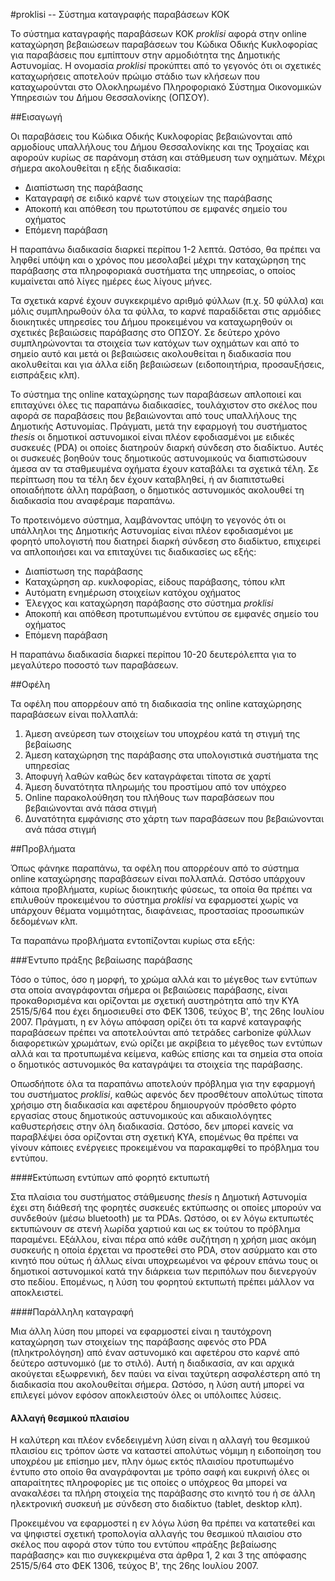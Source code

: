 #proklisi -- Σύστημα καταγραφής παραβάσεων ΚΟΚ

Το σύστημα καταγραφής παραβάσεων ΚΟΚ *proklisi* αφορά στην online καταχώρηση βεβαιώσεων παραβάσεων του Κώδικα Οδικής Κυκλοφορίας για παραβάσεις που εμπίπτουν στην αρμοδιότητα της Δημοτικής Αστυνομίας. Η ονομασία *proklisi* προκύπτει από το γεγονός ότι οι σχετικές καταχωρήσεις αποτελούν πρώιμο στάδιο των κλήσεων που καταχωρούνται στο Ολοκληρωμένο Πληροφοριακό Σύστημα Οικονομικών Υπηρεσιών του Δήμου Θεσσαλονίκης (ΟΠΣΟΥ).

##Εισαγωγή

Οι παραβάσεις του Κώδικα Οδικής Κυκλοφορίας βεβαιώνονται από αρμοδίους υπαλλήλους του Δήμου Θεσσαλονίκης και της Τροχαίας και αφορούν κυρίως σε παράνομη στάση και στάθμευση των οχημάτων. Μέχρι σήμερα ακολουθείται η εξής διαδικασία:

- Διαπίστωση της παράβασης
- Καταγραφή σε ειδικό καρνέ των στοιχείων της παράβασης
- Αποκοπή και απόθεση του πρωτοτύπου σε εμφανές σημείο του οχήματος
- Επόμενη παράβαση

Η παραπάνω διαδικασία διαρκεί περίπου 1-2 λεπτά. Ωστόσο, θα πρέπει να ληφθεί υπόψη και ο χρόνος που μεσολαβεί μέχρι την καταχώρηση της παράβασης στα πληροφοριακά συστήματα της υπηρεσίας, ο οποίος κυμαίνεται από λίγες ημέρες έως λίγους μήνες.

Τα σχετικά καρνέ έχουν συγκεκριμένο αριθμό φύλλων (π.χ. 50 φύλλα) και μόλις συμπληρωθούν όλα τα φύλλα, το καρνέ παραδίδεται στις αρμόδιες διοικητικές υπηρεσίες του Δήμου προκειμένου να καταχωρηθούν οι σχετικές βεβαιώσεις παράβασης στο ΟΠΣΟΥ. Σε δεύτερο χρόνο συμπληρώνονται τα στοιχεία των κατόχων των οχημάτων και από το σημείο αυτό και μετά οι βεβαιώσεις ακολουθείται η διαδικασία που ακολυθείται και για άλλα είδη βεβαιώσεων (ειδοποιητήρια, προσαυξήσεις, εισπράξεις κλπ).

Το σύστημα της online καταχώρησης των παραβάσεων απλοποιεί και επιταχύνει όλες τις παραπάνω διαδικασίες, τουλάχιστον στο σκέλος που αφορά σε παραβάσεις που βεβαιώνονται από τους υπαλλήλους της Δημοτικής Αστυνομίας. Πράγματι, μετά την εφαρμογή του συστήματος *thesis* οι δημοτικοί αστυνομικοί είναι πλέον εφοδιασμένοι με ειδικές συσκευές (PDA) οι οποίες διατηρούν διαρκή σύνδεση στο διαδίκτυο. Αυτές οι συσκευές βοηθούν τους δημοτικούς αστυνομικούς να διαπιστώσουν άμεσα αν τα σταθμευμένα οχήματα έχουν καταβάλει τα σχετικά τέλη. Σε περίπτωση που τα τέλη δεν έχουν καταβληθεί, ή αν διαπιτστωθεί οποιαδήποτε άλλη παράβαση, ο δημοτικός αστυνομικός ακολουθεί τη διαδικασία που αναφέραμε παραπάνω.

Το προτεινόμενο σύστημα, λαμβάνοντας υπόψη το γεγονός ότι οι υπάλληλοι της Δημοτικής Αστυνομίας είναι πλέον εφοδιασμένοι με φορητό υπολογιστή που διατηρεί διαρκή σύνδεση στο διαδίκτυο, επιχειρεί να απλοποιήσει και να επιταχύνει τις διαδικασίες ως εξής:

- Διαπίστωση της παράβασης
- Καταχώρηση αρ. κυκλοφορίας, είδους παράβασης, τόπου κλπ
- Αυτόματη ενημέρωση στοιχείων κατόχου οχήματος
- Έλεγχος και καταχώρηση παράβασης στο σύστημα *proklisi*
- Αποκοπή και απόθεση προτυπωμένου εντύπου σε εμφανές σημείο του οχήματος
- Επόμενη παράβαση

Η παραπάνω διαδικασία διαρκεί περίπου 10-20 δευτερόλεπτα για το μεγαλύτερο ποσοστό των παραβάσεων.

##Οφέλη

Τα οφέλη που απορρέουν από τη διαδικασία της online καταχώρησης παραβάσεων είναι πολλαπλά:

1. Άμεση ανεύρεση των στοιχείων του υποχρέου κατά τη στιγμή της βεβαίωσης
1. Άμεση καταχώρηση της παράβασης στα υπολογιστικά συστήματα της υπηρεσίας
1. Αποφυγή λαθών καθώς δεν καταγράφεται τίποτα σε χαρτί
1. Άμεση δυνατότητα πληρωμής του προστίμου από τον υπόχρεο
1. Online παρακολούθηση του πλήθους των παραβάσεων που βεβαιώνονται ανά πάσα στιγμή
1. Δυνατότητα εμφάνισης στο χάρτη των παραβάσεων που βεβαιώνονται ανά πάσα στιγμή

##Προβλήματα

Όπως φάνηκε παραπάνω, τα οφέλη που απορρέουν από το σύστημα online καταχώρησης παραβάσεων είναι πολλαπλά. Ωστόσο υπάρχουν κάποια προβλήματα, κυρίως διοικητικής φύσεως, τα οποία θα πρέπει να επιλυθούν προκειμένου το σύστημα *proklisi* να εφαρμοστεί χωρίς να υπάρχουν θέματα νομιμότητας, διαφάνειας, προστασίας προσωπικών δεδομένων κλπ.

Τα παραπάνω προβλήματα εντοπίζονται κυρίως στα εξής:

###Έντυπο πράξης βεβαίωσης παράβασης

Τόσο ο τύπος, όσο η μορφή, το χρώμα αλλά και το μέγεθος των εντύπων στα οποία αναγράφονται σήμερα οι βεβαιώσεις παράβασης, είναι προκαθορισμένα και ορίζονται με σχετική αυστηρότητα από την ΚΥΑ 2515/5/64 που έχει δημοσιευθεί στο ΦΕΚ 1306, τεύχος Β', της 26ης Ιουλίου 2007. Πράγματι, η εν λόγω απόφαση ορίζει ότι τα καρνέ καταγραφής παραβάσεων πρέπει να αποτελούνται από τετράδες carbonize φύλλων διαφορετικών χρωμάτων, ενώ ορίζει με ακρίβεια το μέγεθος των εντύπων αλλά και τα προτυπωμένα κείμενα, καθώς επίσης και τα σημεία στα οποία ο δημοτικός αστυνομικός θα καταγράψει τα στοιχεία της παράβασης.

Οπωσδήποτε όλα τα παραπάνω αποτελούν πρόβλημα για την εφαρμογή του συστήματος *proklisi*, καθώς αφενός δεν προσθέτουν απολύτως τίποτα χρήσιμο στη διαδικασία και αφετέρου δημιουργούν πρόσθετο φόρτο εργασίας στους δημοτικούς αστυνομικούς και αδικαιολόγητες καθυστερήσεις στην όλη διαδικασία. Ωστόσο, δεν μπορεί κανείς να παραβλέψει όσα ορίζονται στη σχετική ΚΥΑ, επομένως θα πρέπει να γίνουν κάποιες ενέργειες προκειμένου να παρακαμφθεί το πρόβλημα του εντύπου.

####Εκτύπωση εντύπων από φορητό εκτυπωτή

Στα πλαίσια του συστήματος στάθμευσης *thesis* η Δημοτική Αστυνομία έχει στη διάθεσή της φορητές συσκευές εκτύπωσης οι οποίες μπορούν να συνδεθούν (μέσω bluetooth) με τα PDAs. Ωστόσο, οι εν λόγω εκτυπωτές εκτυπώνουν σε στενή λωρίδα χαρτιού και ως εκ τούτου το πρόβλημα παραμένει. Εξάλλου, είναι πέρα από κάθε συζήτηση η χρήση μιας ακόμη συσκευής η οποία έρχεται να προστεθεί στο PDA, στον ασύρματο και στο κινητό που ούτως ή άλλως είναι υποχρεωμένοι να φέρουν επάνω τους οι δημοτικοί αστυνομικοί κατά την διάρκεια των περιπόλων που διενεργούν στο πεδίου. Επομένως, η λύση του φορητού εκτυπωτή πρέπει μάλλον να αποκλειστεί.

####Παράλληλη καταγραφή

Μια άλλη λύση που μπορεί να εφαρμοστεί είναι η ταυτόχρονη καταχώρηση των στοιχείων της παράβασης αφενός στο PDA (πληκτρολόγηση) από έναν αστυνομικό και αφετέρου στο καρνέ από δεύτερο αστυνομικό (με το στιλό). Αυτή η διαδικασία, αν και αρχικά ακούγεται εξωφρενική, δεν παύει να είναι ταχύτερη ασφαλέστερη από τη διαδικασία που ακολουθείται σήμερα. Ωστόσο, η λύση αυτή μπορεί να επιλεγεί μόνον εφόσον αποκλειστούν όλες οι υπόλοιπες λύσεις.

#### Αλλαγή θεσμικού πλαισίου

Η καλύτερη και πλέον ενδεδειγμένη λύση είναι η αλλαγή του θεσμικού πλαισίου εις τρόπον ώστε να καταστεί απολύτως νόμιμη η ειδοποίηση του υποχρέου με επίσημο μεν, πλην όμως εκτός πλαισίου προτυπωμένο έντυπο στο οποίο θα αναγράφονται με τρόπο σαφή και ευκρινή όλες οι απαραίτητες πληροφορίες με τις οποίες ο υπόχρεος θα μπορεί να ανακαλέσει τα πλήρη στοιχεία της παράβασης στο κινητό του ή σε άλλη ηλεκτρονική συσκευή με σύνδεση στο διαδίκτυο (tablet, desktop κλπ).

Προκειμένου να εφαρμοστεί η εν λόγω λύση θα πρέπει να κατατεθεί και να ψηφιστεί σχετική τροπολογία αλλαγής του θεσμικού πλαισίου στο σκέλος που αφορά στον τύπο του εντύπου «πράξης βεβαίωσης παράβασης» και πιο συγκεκριμένα στα άρθρα 1, 2 και 3 της απόφασης 2515/5/64 στο ΦΕΚ 1306, τεύχος Β', της 26ης Ιουλίου 2007.